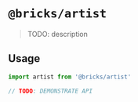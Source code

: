 # `@bricks/artist`

> TODO: description

## Usage

```js
import artist from '@bricks/artist'

// TODO: DEMONSTRATE API
```
